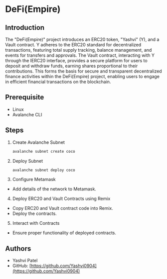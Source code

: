 # DeFi(Empire)

## Introduction

The "DeFi(Empire)" project introduces an ERC20 token, "Yashvi" (Y), and a Vault contract. Y adheres to the ERC20 standard for decentralized transactions, featuring total supply tracking, balance management, and events for transfers and approvals. The Vault contract, interacting with Y through the IERC20 interface, provides a secure platform for users to deposit and withdraw funds, earning shares proportional to their contributions. This forms the basis for secure and transparent decentralized finance activities within the DeFi(Empire) project, enabling users to engage in efficient financial transactions on the blockchain.

## Prerequisite

- Linux
- Avalanche CLI

## Steps

1. Create Avalanche Subnet
   ```bash
   avalanche subnet create coco
   ```
2. Deploy Subnet
   ```bash
   avalanche subnet deploy coco
   ```
3. Configure Metamask

- Add details of the network to Metamask.

4. Deploy ERC20 and Vault Contracts using Remix

- Copy ERC20 and Vault contract code into Remix.
- Deploy the contracts.

5. Interact with Contracts

- Ensure proper functionality of deployed contracts.

## Authors

- Yashvi Patel
- GitHub: [https://github.com/Yashvi0904](https://github.com/Yashvi0904)
